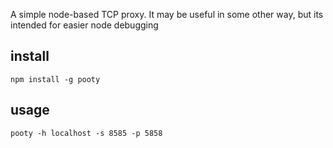 A simple node-based TCP proxy. It may be useful in some other way, but its intended for easier node debugging

## install

`npm install -g pooty`

## usage

`pooty -h localhost -s 8585 -p 5858`